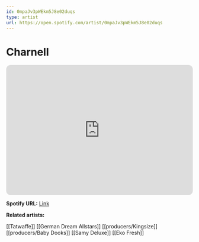 ```yaml
---
id: 0mpaJv3pWEkm5J8e02duqs
type: artist
url: https://open.spotify.com/artist/0mpaJv3pWEkm5J8e02duqs
---
```

# Charnell

<iframe style="border-radius:12px" src="https://open.spotify.com/embed/artist/0mpaJv3pWEkm5J8e02duqs" width="100%" height="352" frameBorder="0" allowfullscreen="" allow="autoplay; clipboard-write; encrypted-media; fullscreen; picture-in-picture" loading="lazy"></iframe>

**Spotify URL:** [Link](https://open.spotify.com/artist/0mpaJv3pWEkm5J8e02duqs)

**Related artists:**

[[Tatwaffe]]
[[German Dream Allstars]]
[[producers/Kingsize]]
[[producers/Baby Dooks]]
[[Samy Deluxe]]
[[Eko Fresh]]
